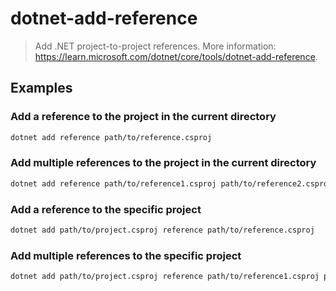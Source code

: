 # dotnet-add-reference

> Add .NET project-to-project references. More information: <https://learn.microsoft.com/dotnet/core/tools/dotnet-add-reference>.

## Examples

### Add a reference to the project in the current directory

```bash
dotnet add reference path/to/reference.csproj
```

### Add multiple references to the project in the current directory

```bash
dotnet add reference path/to/reference1.csproj path/to/reference2.csproj ...
```

### Add a reference to the specific project

```bash
dotnet add path/to/project.csproj reference path/to/reference.csproj
```

### Add multiple references to the specific project

```bash
dotnet add path/to/project.csproj reference path/to/reference1.csproj path/to/reference2.csproj ...
```
